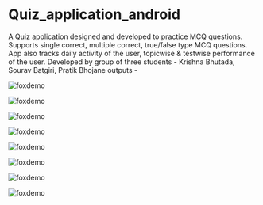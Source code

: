 # Quiz_application_android

A Quiz application designed and developed to practice MCQ questions. Supports single correct, multiple correct, true/false type MCQ questions. App also tracks daily activity of the user, topicwise & testwise performance of the user.
Developed by group of three students -
Krishna Bhutada, Sourav Batgiri, Pratik Bhojane
outputs -


![foxdemo](https://github.com/BitterSteelbsn/Android-Quiz-Application/blob/main/Outputs/1.jpg)

![foxdemo](https://github.com/BitterSteelbsn/Android-Quiz-Application/blob/main/Outputs/2.jpg)

![foxdemo](https://github.com/BitterSteelbsn/Android-Quiz-Application/blob/main/Outputs/3.jpg)

![foxdemo](https://github.com/BitterSteelbsn/Android-Quiz-Application/blob/main/Outputs/4.jpg)

![foxdemo](https://github.com/BitterSteelbsn/Android-Quiz-Application/blob/main/Outputs/5.jpg)

![foxdemo](https://github.com/BitterSteelbsn/Android-Quiz-Application/blob/main/Outputs/6.jpg)

![foxdemo](https://github.com/BitterSteelbsn/Android-Quiz-Application/blob/main/Outputs/7.jpg)

![foxdemo](https://github.com/BitterSteelbsn/Android-Quiz-Application/blob/main/Outputs/8.jpg)






